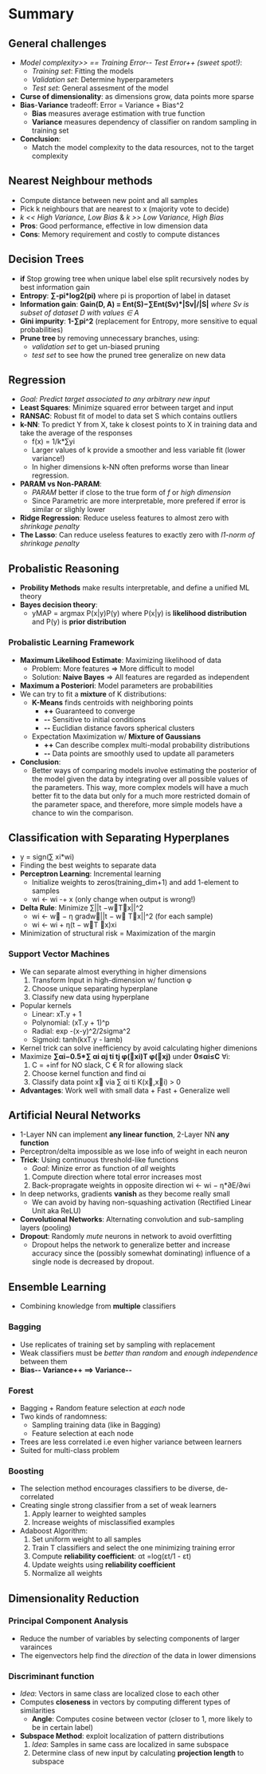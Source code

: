 # Summary

## General challenges
* *Model complexity>> == Training Error-- Test Error++ (sweet spot!)*:
    * *Training set*: Fitting the models
    * *Validation set*: Determine hyperparameters
    * *Test set*: General assesment of the model
* **Curse of dimensionality**: as dimensions grow, data points more sparse
* **Bias**-**Variance** tradeoff: Error = Variance + Bias^2
    * **Bias** measures average estimation with true function
    * **Variance** measures dependency of classifier on random sampling in training set
* **Conclusion**:
    * Match the model complexity to the data resources, not to the target complexity
 
## Nearest Neighbour methods
* Compute distance between new point and all samples
* Pick k neighbours that are nearest to x (majority vote to decide)
* *k << High Variance, Low Bias* & *k >> Low Variance, High Bias*
* **Pros**: Good performance, effective in low dimension data
* **Cons**: Memory requirement and costly to compute distances

## Decision Trees
* **if** Stop growing tree when unique label else split recursively nodes by best information gain
* **Entropy**: **∑-pi\*log2(pi)** where pi is proportion of label in dataset
* **Information gain**: **Gain(D, A) = Ent(S)−∑Ent(Sv)\*|Sv|/|S|**
    *where Sv is subset of dataset D with values ∈ A*
* **Gini impurity**: **1-∑pi^2** (replacement for Entropy, more sensitive to equal probabilities)
* **Prune tree** by removing unnecessary branches, using:
    * *validation set* to get un-biased pruning
    * *test set* to see how the pruned tree generalize on new data

## Regression
* *Goal: Predict target associated to any arbitrary new input*
* **Least Squares**: Minimize squared error between target and input
* **RANSAC**: Robust fit of model to data set S which contains outliers
* **k-NN**: To predict Y from X, take k closest points to X in training data and take the average of the responses
    * f(x) = 1/k\*∑yi
    * Larger values of k provide a smoother and less  variable fit (lower variance!)
    * In higher dimensions k-NN often preforms worse than linear regression.
* **PARAM vs Non-PARAM**:
    * *PARAM* better if close to the true form of *f* or *high dimension*
    * Since Parametric are more interpretable, more prefered if error is similar or slighly lower
* **Ridge Regression**: Reduce useless features to almost zero with *shrinkage penalty*
* **The Lasso**: Can reduce useless features to exactly zero with *l1-norm of shrinkage penalty*
    
## Probalistic Reasoning
* **Probility Methods** make results interpretable, and define a unified ML theory
* **Bayes decision theory**:
   * yMAP = argmax P(x|y)P(y) where P(x|y) is **likelihood distribution** and P(y) is **prior distribution**

### Probalistic Learning Framework
* **Maximum Likelihood Estimate**: Maximizing likelihood of data
   * Problem: More features => More difficult to model
   * Solution: **Naive Bayes** => All features are regarded as independent
* **Maximum a Posteriori**: Model parameters are probabilities
* We can try to fit a **mixture** of K distributions:
    * **K-Means** finds centroids with neighboring points
        * **++** Guaranteed to converge
        * **--** Sensitive to initial conditions
        * **--** Euclidian distance favors spherical clusters
   * Expectation Maximization w/ **Mixture of Gaussians**
        * **++** Can describe complex multi-modal probability distributions
        * **--** Data points are smoothly used to update all parameters
* **Conclusion**:
    * Better ways of comparing models involve estimating the posterior of the model given the data by integrating over all possible values of the parameters. This way, more complex models will have a much better fit to the data but only for a much more restricted domain of the parameter space, and therefore, more simple models have a chance to win the comparison.
   
## Classification with Separating Hyperplanes
* y = sign(∑ xi\*wi)
* Finding the best weights to separate data
* **Perceptron Learning**: Incremental learning
    * Initialize weights to zeros(training_dim+1) and add 1-element to samples
    * wi ← wi -+ x (only change when output is wrong!)
* **Delta Rule**: Minimize ∑||t −w⃗T⃗x||^2
    * wi ← w⃗ − η gradw⃗||t − w⃗ T⃗x||^2 (for each sample)
    * wi ← wi + η(t − w⃗T ⃗x)xi
* Minimization of structural risk = Maximization of the margin

### Support Vector Machines
* We can separate almost everything in higher dimensions
    1. Transform Input in high-dimension w/ function φ
    2. Choose unique separating hyperplane
    3. Classify new data using hyperplane
* Popular kernels
    * Linear: xT.y + 1
    * Polynomial: (xT.y + 1)^p
    * Radial: exp -(x-y)^2/2sigma^2
    * Sigmoid: tanh(kxT.y - lamb)
* Kernel trick can solve inefficiency by avoid calculating higher dimenions
* Maximize **∑αi−0.5\*∑ αi αj ti tj φ(⃗xi)T φ(⃗xj)** under **0≤αi≤C** ∀i:
    1. C = +inf for NO slack, C € R for allowing slack
    2. Choose kernel function and find αi
    4. Classify data point x⃗ via ∑ αi ti K(x⃗,x⃗i) > 0
* **Advantages**: Work well with small data + Fast + Generalize well

## Artificial Neural Networks
* 1-Layer NN can implement **any linear function**, 2-Layer NN **any function**
* Perceptron/delta impossible as we lose info of weight in each neuron
* **Trick**: Using continuous threshold-like functions
   * *Goal*: Minize error as function of *all* weights
    1. Compute direction where total error increases most
    2. Back-propragate weights in opposite direction wi ← wi − η\*∂E/∂wi
* In deep networks, gradients **vanish** as they become really small
    * We can avoid by having non-squashing activation (Rectified Linear Unit aka ReLU)
* **Convolutional Networks**: Alternating convolution and sub-sampling layers (pooling)
* **Dropout**: Randomly *mute* neurons in network to avoid overfitting
    * Dropout helps the network to generalize better and increase accuracy since the (possibly somewhat dominating) influence of a single node is decreased by dropout.
   
## Ensemble Learning
* Combining knowledge from **multiple** classifiers

### Bagging
* Use replicates of training set by sampling with replacement
* Weak classifiers must be *better than random* and *enough independence* between them
* **Bias-- Variance++ ==> Variance--**

### Forest
* Bagging + Random feature selection at *each* node
* Two kinds of randomness:
   * Sampling training data (like in Bagging)
   * Feature selection at each node
* Trees are less correlated i.e even higher variance between learners
* Suited for multi-class problem

### Boosting
* The selection method encourages classifiers to be diverse, de-correlated
* Creating single strong classifier from a set of weak learners
    1. Apply learner to weighted samples
    2. Increase weights of misclassified examples
* Adaboost Algorithm:
    1. Set uniform weight to all samples
    2. Train T classifiers and select the one minimizing training error
    3. Compute **reliability coefficient**: αt =log(εt/1 - εt)
    4. Update weights using **reliability coefficient**
    5. Normalize all weights

## Dimensionality Reduction

### Principal Component Analysis
* Reduce the number of variables by selecting components of larger varainces
* The eigenvectors help find the *direction* of the data in lower dimensions

### Discriminant function
* *Idea*: Vectors in same class are localized close to each other
* Computes **closeness** in vectors by computing different types of similarities
    * **Angle**: Computes cosine between vector (closer to 1, more likely to be in certain label)
* **Subspace Method**: exploit localization of pattern distributions
    1. *Idea*: Samples in same cass are localized in same subspace
    2. Determine class of new input by calculating **projection length** to subspace
